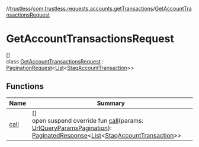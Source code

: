 //[trustless](../../../index.md)/[com.trustless.requests.accounts.getTransactions](../index.md)/[GetAccountTransactionsRequest](index.md)

# GetAccountTransactionsRequest

[]\
class [GetAccountTransactionsRequest](index.md) : [PaginationRequest](../../com.trustless.paginator/-pagination-request/index.md)&lt;[List](https://kotlinlang.org/api/latest/jvm/stdlib/kotlin.collections/-list/index.html)&lt;[StaqAccountTransaction](../../com.trustless.requests.accounts/-staq-account-transaction/index.md)&gt;&gt;

## Functions

| Name | Summary |
|---|---|
| [call](call.md) | []<br>open suspend override fun [call](call.md)(params: [UrlQueryParamsPagination](../../com.trustless.requests.accounts.getAccounts/-url-query-params-pagination/index.md)): [PaginatedResponse](../../com.trustless.paginator/-paginated-response/index.md)&lt;[List](https://kotlinlang.org/api/latest/jvm/stdlib/kotlin.collections/-list/index.html)&lt;[StaqAccountTransaction](../../com.trustless.requests.accounts/-staq-account-transaction/index.md)&gt;&gt; |
